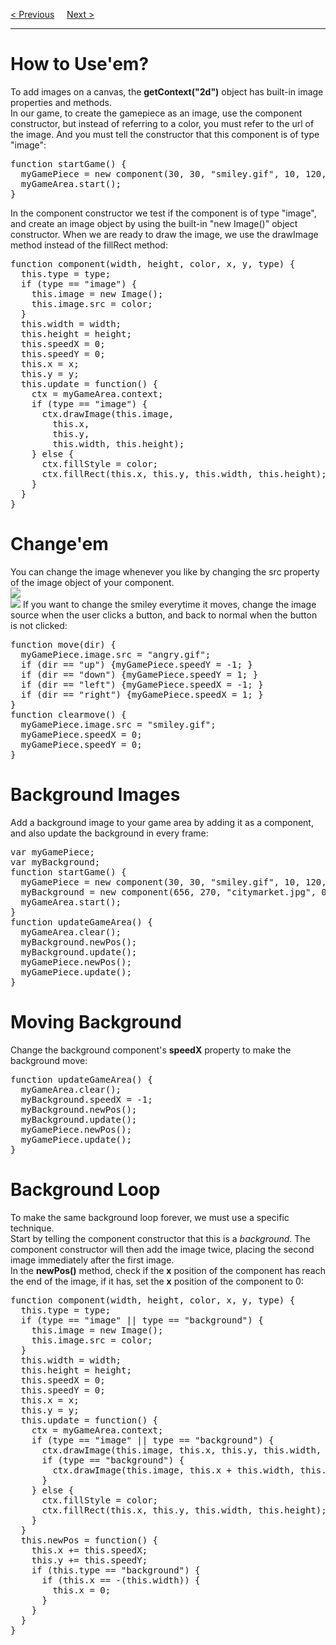 <a href="/JS/Graphics/Game/Scores.md">&lt; Previous</a>
&nbsp;&nbsp;&nbsp;
<a href="/JS/Graphics/Game/Sounds.md">Next &gt;</a>
<hr>
<h1>How to Use'em?</h1>
To add images on a canvas, the <b>getContext("2d")</b> object has built-in image properties and methods.
<br>
In our game, to create the gamepiece as an image, use the component constructor, but instead of referring to a color, you must refer to the url of the image. And you must tell the constructor that this component is of type "image":
<pre>
function startGame() {
  myGamePiece = new component(30, 30, "smiley.gif", 10, 120, "image");
  myGameArea.start();
}
</pre>
In the component constructor we test if the component is of type "image", and create an image object by using the built-in "new Image()" object constructor. When we are ready to draw the image, we use the drawImage method instead of the fillRect method:
<pre>
function component(width, height, color, x, y, type) {
  this.type = type;
  if (type == "image") {
    this.image = new Image();
    this.image.src = color;
  }
  this.width = width;
  this.height = height;
  this.speedX = 0;
  this.speedY = 0;
  this.x = x;
  this.y = y;
  this.update = function() {
    ctx = myGameArea.context;
    if (type == "image") {
      ctx.drawImage(this.image,
        this.x,
        this.y,
        this.width, this.height);
    } else {
      ctx.fillStyle = color;
      ctx.fillRect(this.x, this.y, this.width, this.height);
    }
  }
}
</pre>
<h1>Change'em</h1>
You can change the image whenever you like by changing the src property of the image object of your component.
<br>
<img src="https://i.imgur.com/ixnaQfO.gif">
<br>
<img src="https://i.imgur.com/AfhF7be.gif">
If you want to change the smiley everytime it moves, change the image source when the user clicks a button, and back to normal when the button is not clicked:
<pre>
function move(dir) {
  myGamePiece.image.src = "angry.gif";
  if (dir == "up") {myGamePiece.speedY = -1; }
  if (dir == "down") {myGamePiece.speedY = 1; }
  if (dir == "left") {myGamePiece.speedX = -1; }
  if (dir == "right") {myGamePiece.speedX = 1; }
}
function clearmove() {
  myGamePiece.image.src = "smiley.gif";
  myGamePiece.speedX = 0;
  myGamePiece.speedY = 0;
}
</pre>
<h1>Background Images</h1>
Add a background image to your game area by adding it as a component, and also update the background in every frame:
<pre>
var myGamePiece;
var myBackground;
function startGame() {
  myGamePiece = new component(30, 30, "smiley.gif", 10, 120, "image");
  myBackground = new component(656, 270, "citymarket.jpg", 0, 0, "image");
  myGameArea.start();
}
function updateGameArea() {
  myGameArea.clear();
  myBackground.newPos();
  myBackground.update();
  myGamePiece.newPos();
  myGamePiece.update();
}
</pre>
<h1>Moving Background</h1>
Change the background component's <b>speedX</b> property to make the background move:
<pre>
function updateGameArea() {
  myGameArea.clear();
  myBackground.speedX = -1;
  myBackground.newPos();
  myBackground.update();
  myGamePiece.newPos();
  myGamePiece.update();
}
</pre>
<h1>Background Loop</h1>
To make the same background loop forever, we must use a specific technique.
<br>
Start by telling the component constructor that this is a <i>background</i>. The component constructor will then add the image twice, placing the second image immediately after the first image.
<br>
In the <b>newPos()</b> method, check if the <b>x</b> position of the component has reach the end of the image, if it has, set the <b>x</b> position of the component to 0:
<pre>
function component(width, height, color, x, y, type) {
  this.type = type;
  if (type == "image" || type == "background") {
    this.image = new Image();
    this.image.src = color;
  }
  this.width = width;
  this.height = height;
  this.speedX = 0;
  this.speedY = 0;
  this.x = x;
  this.y = y;
  this.update = function() {
    ctx = myGameArea.context;
    if (type == "image" || type == "background") {
      ctx.drawImage(this.image, this.x, this.y, this.width, this.height);
      if (type == "background") {
        ctx.drawImage(this.image, this.x + this.width, this.y, this.width, this.height);
      }
    } else {
      ctx.fillStyle = color;
      ctx.fillRect(this.x, this.y, this.width, this.height);
    }
  }
  this.newPos = function() {
    this.x += this.speedX;
    this.y += this.speedY;
    if (this.type == "background") {
      if (this.x == -(this.width)) {
        this.x = 0;
      }
    }
  }
}
</pre>
